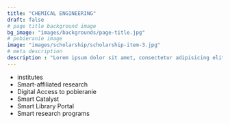 ```yaml
---
title: "CHEMICAL ENGINEERING"
draft: false
# page title background image
bg_image: "images/backgrounds/page-title.jpg"
# pobieranie image
image: "images/scholarship/scholarship-item-3.jpg"
# meta description
description : "Lorem ipsum dolor sit amet, consectetur adipisicing elit, sed do eiusmod tempor incididunt ut labore. dolore magna aliqua. Ut enim ad minim veniam, quis nostrud."
---
```


* institutes
* Smart-affiliated research
* Digital Access to pobieranie
* Smart Catalyst
* Smart Library Portal
* Smart research programs